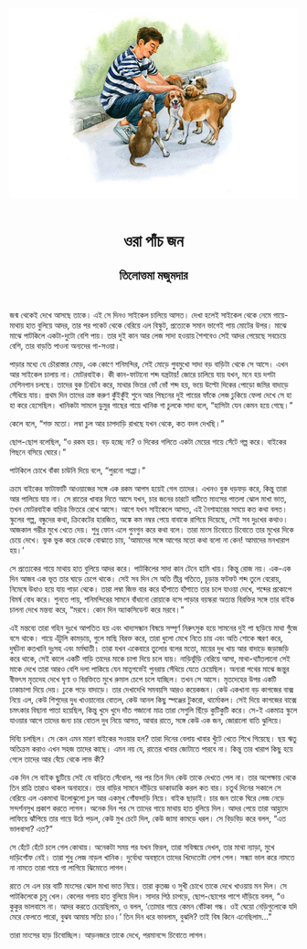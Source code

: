 <div align=center> <img src="../../metadata/images/rabibasariya/ওরা-পাঁচ-জন-তিলোত্তমা-মজুমদার.jpg" align="center"></div><br><h1 align=center>ওরা পাঁচ জন</h1>
<h2 align=center>তিলোত্তমা মজুমদার</h2><br>

জন্ম থেকেই দেখে আসছে তাকে। এই সে দিনও সাইকেল চালিয়ে আসত। দেখা হলেই সাইকেল থেকে নেমে গায়ে-মাথায় হাত বুলিয়ে আদর, তার পর পকেট থেকে বেরিয়ে এল বিস্কুট, প্রত্যেকে সমান ভাগেই পায় মোটের উপর। মাঝে মাঝে পাটকিলে একটা-দুটো বেশি পায়। তার দুই কান আর লেজ সাদা হওয়ায় শৈশবেও সেই আদর পেয়েছে সবচেয়ে বেশি, তার বাড়তি পাওনা অন্যদের গা-সওয়া।

পাড়ার মধ্যে যে চৌরাস্তার মোড়, এক কোণে শনিমন্দির, সেই মোড়ে পুবমুখো সাদা বড় বাড়িটা থেকে সে আসে। এখন আর সাইকেল চালায় না। মোটরবাইক। কী কান-ফাটানো শব্দ যন্ত্রটায়! জোরে চালিয়ে যায় যখন, মনে হয় দশটা মেশিনগান চলছে। তাদের বুক ঢিবঢিব করে, মাথার ভিতর ভোঁ ভোঁ শব্দ হয়, ভয়ে উল্টো দিকের পোড়ো জমির বাদাড়ে সেঁধিয়ে যায়। প্রথম দিন তাদের ত্রস্ত করুণ কুঁইকুঁই শুনে আর পিছনের দুই পায়ের ফাঁকে লেজ ঢুকিয়ে ফেলা দেখে সে হা হা করে হেসেছিল। খানিকটা সামলে ডুমুর গাছের গায়ে খানিক গা চুলকে সাদা বলে, “হাসিটা যেন কেমন হয়ে গেছে।”

কেলে বলে, “শক্ত মতো। লম্বা চুল আর চাপদাড়ি রাখছে যখন থেকে, কত বদল দেখছি।”

ছোপ-ছোপ বলেছিল, “ও রকম হয়। বড় হচ্ছে না? ও দিকের গলিতে একটা মেয়ের গায়ে সেঁটে গল্প করে। বাইকের পিছনে বসিয়ে ঘোরে।”

পাটকিলে চোখে বাঁকা চাউনি দিয়ে বলে, “পুরনো গপ্পো।”

ক্রমে বাইকের ফাটাফাটি আওয়াজের সঙ্গে এক রকম আপস হয়েই গেল তাদের। এখনও বুক ধড়ফড় করে, কিন্তু তারা আর পালিয়ে যায় না। সে রাতের খাবার দিতে আসে যখন, চার জনের চারটে বাটিতে মাংসের পাতলা ঝোল মাখা ভাত, তখন মোটরবাইক বাড়ির ভিতরে রেখে আসে। আগে যখন সাইকেলে আসত, এই নৈশাহারের সময়ে কত কথা বলত। স্কুলের গল্প, বন্ধুদের কথা, ক্রিকেটের হারজিত, অঙ্কে কম নম্বর পেয়ে বাবাকে রাগিয়ে দিয়েছে, সেই সব দুঃখের কথাও। আজকাল গম্ভীর মুখে খেতে দেয়। শুধু ফোন এলে গুনগুন করে কথা বলে। তারা মাংস চিবোতে চিবোতে তার মুখের দিকে চেয়ে দেখে। ভুক ভুক করে ডেকে বোঝাতে চায়, ‘আমাদের সঙ্গে আগের মতো কথা বলো না কেন! আমাদের মনখারাপ হয়।’

সে প্রত্যেকের গায়ে মাথায় হাত বুলিয়ে আদর করে। পাটকিলের সাদা কান টেনে হামি খায়। কিন্তু রোজ নয়। এক-এক দিন আজব এক ভূত তার ঘাড়ে চেপে থাকে। সেই সব দিন সে অতি তীব্র গতিতে, চূড়ান্ত ফটফট শব্দ তুলে বেরোয়, নিমেষে উধাও হয়ে যায় পাড়া থেকে। তারা লম্বা জিভ বার করে হাঁপাতে হাঁপাতে তার চলে যাওয়া দেখে, শব্দের প্রকোপে বিমর্ষ বোধ করে। শুনতে পায়, শনিমন্দিরের সামনে বাঁধানো রোয়াকে বসে পাড়ার বয়স্করা অত্যন্ত বিরক্তির সঙ্গে তার বাইক চালনা দেখে মন্তব্য করে, “মরবে। কোন দিন অ্যাকসিডেন্ট করে মরবে।”

এই মন্তব্যে তারা গহিন দুঃখে আপতিত হয় এবং খাদ্যসন্ধান বিষয়ে সম্পূর্ণ নিরুৎসুক হয়ে সামনের দুই পা ছড়িয়ে মাথা গুঁজে বসে থাকে। গায়ে এঁটুলি কামড়ায়, গুলে মাছি বিরক্ত করে, তারা ধুলো মেখে নিতে চায় এবং অতি শোকে স্মরণ করে, দুর্ঘটনা কতখানি দুঃসহ এবং মর্মঘাতী। তারা যখন একেবারে তুলোর বলের মতো, মায়ের দুধ খায় আর বাদাড়ে জড়াজড়ি করে থাকে, সেই কালে একটি গাড়ি তাদের মাকে চাপা দিয়ে চলে যায়। নাড়িভুঁড়ি বেরিয়ে আসা, মাথা-থ্যাঁতলানো সেই মাকে দেখে তারা আরও বেশি দলা পাকিয়ে যেন মাতৃগর্ভেই পুনরায় সেঁধিয়ে যেতে চেয়েছিল। অন্যরা পথের মাঝে জন্তুর বীভৎস মৃতদেহ দেখে ঘৃণা ও বিরক্তিতে মুখে রুমাল চেপে চলে যাচ্ছিল। তখন সে আসে। মৃতদেহের উপর একটি ঢাকাচাপা দিয়ে দেয়। ঢুকে পড়ে বাদাড়ে। তার দেখাদেখি সমবয়সি আরও কয়েকজন। কেউ একখানা বড় কাগজের বাক্স নিয়ে এল, কেউ শিশুদের দুধ খাওয়ানোর বোতল, কেউ আনল কিছু স্পঞ্জের টুকরো, থার্মোকল। সেই দিয়ে কাগজের বাক্সে চমৎকার বিছানা পাতা হয়েছিল, কিন্তু খুদে খুদে দাঁত গজানো মাত্র তারা সেগুলি ছিঁড়ে কুটিকুটি করে। সে-ই একমাত্র স্কুলে যাওয়ার আগে তাদের জন্য চার বোতল দুধ নিয়ে আসত, আবার রাতে, সঙ্গে কেউ এক জন, জোরালো বাতি ঝুলিয়ে।

দিব্যি চলছিল। সে কেন এমন মারণ বাইকের সওয়ার হল? তারা দিনের বেলায় খাবার খুঁটে খেতে শিখে গিয়েছে। ছয় ঋতু অতিক্রম করাও এখন সহজ তাদের কাছে। এমন নয় যে, রাতের খাবার জোটাতে পারবে না। কিন্তু তার খারাপ কিছু হয়ে গেলে তাদের আর বেঁচে থেকে লাভ কী?

এক দিন সে বাইক ছুটিয়ে সেই যে বাড়িতে সেঁধোল, পর পর তিন দিন কেউ তাকে দেখতে পেল না। তার অপেক্ষায় থেকে তিন রাত্রি তারাও থাকল অনাহারে। তার বাড়ির সামনে দাঁড়িয়ে ডাকাডাকি করল কত বার। চতুর্থ দিনের সকালে সে বেরিয়ে এল একমাথা উলোঝুলো চুল আর একমুখ গোঁফদাড়ি নিয়ে। বাইক ছাড়াই। চার জন তাকে ঘিরে লেজ নেড়ে সন্দর্শনসুখ প্রকাশ করতে লাগল। অনেক দিন পর সে তাদের গায়ে মাথায় হাত বুলিয়ে দিল। আদর পেয়ে তারা আহ্লাদে লাফিয়ে ঝাঁপিয়ে তার গায়ে উঠে পড়ল, কেউ মুখ চেটে দিল, কেউ জামা কামড়ে ধরল। সে বিড়বিড় করে বলল, “এত ভালবাসা? এত?”

সে হেঁটে হেঁটে চলে গেল কোথায়। অনেকটা সময় পর যখন ফিরল, তারা সবিস্ময়ে দেখল, তার মাথা ন্যাড়া, মুখে দাড়িগোঁফ নেই। তারা শুধু লেজ নাড়ল খানিক। দুর্বোধ্য অবস্থানে তাদের খিদেতেষ্টা লোপ পেল। সন্ধ্যা ভাল করে নামতে না নামতে তারা গায়ে গা লাগিয়ে ঝিমোতে লাগল।

রাতে সে এল চার বাটি মাংসের ঝোল মাখা ভাত নিয়ে। তারা কৃতজ্ঞ ও সুখী চোখে তাকে দেখে খাওয়ায় মন দিল। সে পাটকিলেকে চুমু খেল। কেলের গলায় হাত বুলিয়ে দিল। সাদার পিঠ চাপড়ে, ছোপ-ছোপের পাশে দাঁড়িয়ে বলল, “ও কুকুর ভালবাসে না। আদর করতে চেয়েছিলাম, ও বলল, ‘তোমার গায়ে কেমন বোঁটকা গন্ধ। ওই ঘেয়ো নেড়িগুলোকে যদি মেরে ফেলতে পারো, বুঝব আমায় সত্যি চাও।’ তিন দিন ধরে ভাবলাম, বুঝলি? তাই বিষ কিনে এনেছিলাম...”

তারা মাংসের হাড় চিবোচ্ছিল। আড়নজরে তাকে দেখে, পরমানন্দে চিবোতে লাগল।


